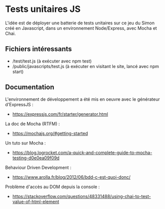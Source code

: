 
# Tests unitaires JS

L'idée est de déployer une batterie de tests unitaires sur ce jeu du Simon 
créé en Javascript, dans un environnement Node/Express, avec Mocha et Chai.

## Fichiers intéressants

- /test/test.js 
  (à exécuter avec npm test)
- /public/javascripts/test.js 
  (à exécuter en visitant le site, lancé avec npm start)


## Documentation

L'environnement de développement a été mis en oeuvre avec le générateur d'ExpressJS :
- https://expressjs.com/fr/starter/generator.html

La doc de Mocha (RTFM) :
- https://mochajs.org/#getting-started

Un tuto sur Mocha :
- https://blog.logrocket.com/a-quick-and-complete-guide-to-mocha-testing-d0e0ea09f09d

Behaviour Driven Development :
- https://www.arolla.fr/blog/2012/06/bdd-c-est-quoi-donc/

Problème d'accès au DOM depuis la console :
- https://stackoverflow.com/questions/48331488/using-chai-to-test-value-of-html-element

